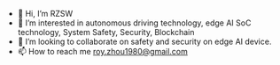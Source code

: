 - 👋 Hi, I’m RZSW
- 👀 I’m interested in autonomous driving technology, edge AI SoC technology, System Safety, Security, Blockchain
- 💞️ I’m looking to collaborate on safety and security on edge AI device.
- 📫 How to reach me roy.zhou1980@gmail.com


